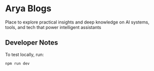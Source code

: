 # Arya Blogs

Place to explore practical insights and deep knowledge on AI systems, tools, and tech that power intelligent assistants



## Developer Notes

To test locally, run:
```
npm run dev
```